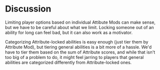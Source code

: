 # Discussion
Limiting player options based on individual Attibute Mods can make sense, but we have to be careful about what we limit. Locking someone out of an ability for long can feel bad, but it can also work as a motivator.

Categorizing Attribute-locked abilities is easy enough (just tier them by Attribute Mod), but tiering general abilities is a bit more of a hassle. 
We'd have to tier them based on the sum of Attribute scores, and while that isn't too big of a problem to do, it might feel jarring to players that general abilities are categorized differently from Attribute-locked ones.

